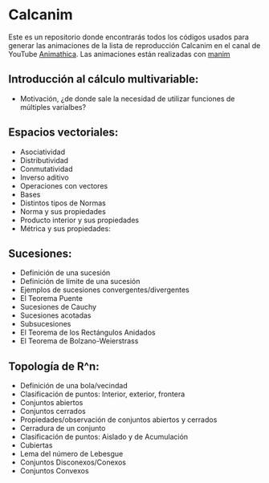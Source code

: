 # Calcanim
Este es un repositorio donde encontrarás todos los códigos usados para generar las animaciones de la lista de reproducción Calcanim en el canal de YouTube [Animathica](https://www.youtube.com/channel/UCzkyH2bxpesubzc87VxqDiA). Las animaciones están realizadas con [manim](https://github.com/3b1b/manim)

## Introducción al cálculo multivariable:
  - Motivación, ¿de donde sale la necesidad de utilizar funciones de múltiples varialbes?

## Espacios vectoriales:
  - Asociatividad
  - Distributividad
  - Conmutatividad
  - Inverso aditivo
  - Operaciones con vectores
  - Bases
  - Distintos tipos de Normas
  - Norma y sus propiedades
  - Producto interior y sus propiedades
  - Métrica y sus propiedades:
  
## Sucesiones:
  - Definición de una sucesión
  - Definición de límite de una sucesión
  - Ejemplos de sucesiones convergentes/divergentes
  - El Teorema Puente
  - Sucesiones de Cauchy
  - Sucesiones acotadas
  - Subsucesiones
  - El Teorema de los Rectángulos Anidados
  - El Teorema de Bolzano-Weierstrass 
  
## Topología de R^n:
  - Definición de una bola/vecindad
  - Clasificación de puntos: Interior, exterior, frontera
  - Conjuntos abiertos
  - Conjuntos cerrados
  - Propiedades/observación de conjuntos abiertos y cerrados
  - Cerradura de un conjunto
  - Clasificación de puntos: Aislado y de Acumulación
  - Cubiertas
  - Lema del número de Lebesgue
  - Conjuntos Disconexos/Conexos
  - Conjuntos Convexos
